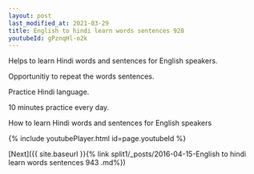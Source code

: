 ```yaml
---
layout: post
last_modified_at: 2021-03-29
title: English to hindi learn words sentences 928 
youtubeId: gPznqHl-o2k
---
```

 
 
Helps to learn Hindi words and sentences for English speakers.

Opportunitiy to repeat the words sentences. 

Practice Hindi language. 
 
10 minutes practice every day. 
 
How to learn Hindi words and sentences for English speakers 
 
{% include youtubePlayer.html id=page.youtubeId %}
 
 
[Next]({{ site.baseurl }}{% link  split1/_posts/2016-04-15-English to hindi learn words sentences 943 .md%})
 
